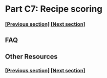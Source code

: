 
# Part C7: Recipe scoring

### [[Previous section]](C6_RGEN.md) [[Next section]](D1_SLURM.md)


## FAQ


## Other Resources

### [[Previous section]](C6_RGEN.md) [[Next section]](D1_SLURM.md)